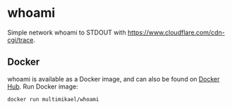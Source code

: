 # whoami
Simple network whoami to STDOUT with https://www.cloudflare.com/cdn-cgi/trace.

## Docker
whoami is available as a Docker image, and can also be found on [Docker Hub](https://cloud.docker.com/repository/docker/multimikael/whoami). Run Docker image:
```sh
docker run multimikael/whoami
```
